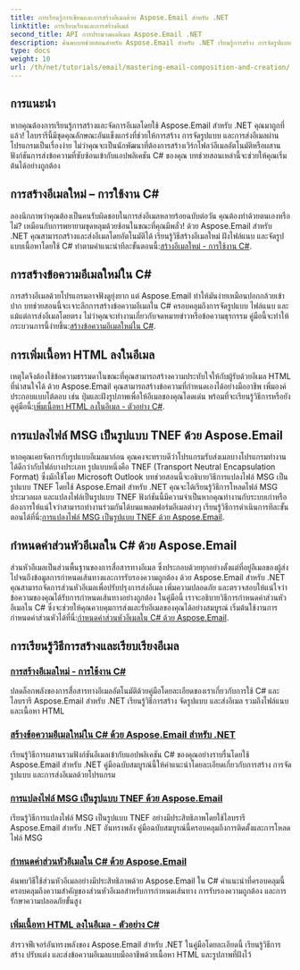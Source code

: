 ```yaml
---
title: การเรียนรู้การเขียนและการสร้างอีเมลด้วย Aspose.Email สำหรับ .NET
linktitle: การเรียบเรียงและการสร้างอีเมล์
second_title: API การประมวลผลอีเมล Aspose.Email .NET
description: ค้นพบบทช่วยสอนสำหรับ Aspose.Email สำหรับ .NET เรียนรู้การสร้าง การจัดรูปแบบ และส่งอีเมลด้วยโปรแกรม รวมถึงฟีเจอร์ขั้นสูง เช่น ไฟล์แนบและเนื้อหา HTML
type: docs
weight: 10
url: /th/net/tutorials/email/mastering-email-composition-and-creation/
---
```

## การแนะนำ

หากคุณต้องการเรียนรู้การสร้างและจัดการอีเมลโดยใช้ Aspose.Email สำหรับ .NET คุณมาถูกที่แล้ว! ไลบรารีนี้มีชุดคุณลักษณะอันแข็งแกร่งที่ช่วยให้การสร้าง การจัดรูปแบบ และการส่งอีเมลผ่านโปรแกรมเป็นเรื่องง่าย ไม่ว่าคุณจะเป็นนักพัฒนาที่ต้องการสร้างเวิร์กโฟลว์อีเมลอัตโนมัติหรือผสานฟังก์ชันการส่งข้อความที่ซับซ้อนเข้ากับแอปพลิเคชัน C# ของคุณ บทช่วยสอนเหล่านี้จะช่วยให้คุณเริ่มต้นได้อย่างถูกต้อง

## การสร้างอีเมลใหม่ – การใช้งาน C#  

ลองนึกภาพว่าคุณต้องเป็นคนรับผิดชอบในการส่งอีเมลหลายร้อยฉบับต่อวัน คุณต้องทำด้วยตนเองหรือไม่? เหมือนกับการพยายามขุดหลุมด้วยช้อนในขณะที่คุณมีพลั่ว! ด้วย Aspose.Email สำหรับ .NET คุณสามารถสร้างและส่งอีเมลโดยอัตโนมัติได้ เรียนรู้วิธีสร้างอีเมลใหม่ ฝังไฟล์แนบ และจัดรูปแบบเนื้อหาโดยใช้ C# ทำตามคำแนะนำทีละขั้นตอนนี้:[สร้างอีเมลใหม่ - การใช้งาน C#](./craft-a-fresh-email-csharp-implementation/).


## การสร้างข้อความอีเมลใหม่ใน C#  

 การสร้างอีเมลด้วยโปรแกรมอาจฟังดูยุ่งยาก แต่ Aspose.Email ทำให้มันง่ายเหมือนปอกกล้วยเข้าปาก บทช่วยสอนนี้จะเจาะลึกการสร้างข้อความอีเมลใน C# ครอบคลุมถึงการจัดรูปแบบ ไฟล์แนบ และแม้แต่การส่งอีเมลโดยตรง ไม่ว่าคุณจะทำงานเกี่ยวกับจดหมายข่าวหรือข้อความธุรกรรม คู่มือนี้จะทำให้กระบวนการนี้ง่ายขึ้น:[สร้างข้อความอีเมลใหม่ใน C#](./construct-a-new-mail-message-in-csharp/).

## การเพิ่มเนื้อหา HTML ลงในอีเมล  

เหตุใดจึงต้องใช้ข้อความธรรมดาในขณะที่คุณสามารถสร้างความประทับใจให้กับผู้รับด้วยอีเมล HTML ที่น่าสนใจได้ ด้วย Aspose.Email คุณสามารถสร้างข้อความที่กำหนดเองได้อย่างมืออาชีพ เพิ่มองค์ประกอบแบบโต้ตอบ เช่น ปุ่มและฝังรูปภาพเพื่อให้อีเมลของคุณโดดเด่น พร้อมที่จะเรียนรู้วิธีการหรือยัง ดูคู่มือนี้:[เพิ่มเนื้อหา HTML ลงในอีเมล - ตัวอย่าง C#](./add-html-body-to-emails-csharp-example/).

## การแปลงไฟล์ MSG เป็นรูปแบบ TNEF ด้วย Aspose.Email  

 หากคุณเคยจัดการกับรูปแบบอีเมลมาก่อน คุณคงจะทราบดีว่าโปรแกรมรับส่งเมลบางโปรแกรมทำงานได้ดีกว่ากับไฟล์บางประเภท รูปแบบหนึ่งคือ TNEF (Transport Neutral Encapsulation Format) ซึ่งมักใช้โดย Microsoft Outlook บทช่วยสอนนี้จะอธิบายวิธีการแปลงไฟล์ MSG เป็นรูปแบบ TNEF โดยใช้ Aspose.Email สำหรับ .NET คุณจะได้เรียนรู้วิธีการโหลดไฟล์ MSG ประมวลผล และแปลงไฟล์เป็นรูปแบบ TNEF ฟังก์ชันนี้มีความจำเป็นหากคุณทำงานกับระบบเก่าหรือต้องการให้แน่ใจว่าสามารถทำงานร่วมกันได้บนแพลตฟอร์มอีเมลต่างๆ เรียนรู้วิธีการดำเนินการทีละขั้นตอนได้ที่นี่:[การแปลงไฟล์ MSG เป็นรูปแบบ TNEF ด้วย Aspose.Email](./converting-msg-files-to-tnef-format/).

## กำหนดค่าส่วนหัวอีเมลใน C# ด้วย Aspose.Email  

 ส่วนหัวอีเมลเป็นส่วนพื้นฐานของการสื่อสารทางอีเมล ซึ่งประกอบด้วยทุกอย่างตั้งแต่ที่อยู่อีเมลของผู้ส่งไปจนถึงข้อมูลการกำหนดเส้นทางและการรับรองความถูกต้อง ด้วย Aspose.Email สำหรับ .NET คุณสามารถจัดการส่วนหัวอีเมลเพื่อปรับปรุงการส่งอีเมล เพิ่มความปลอดภัย และตรวจสอบให้แน่ใจว่าข้อความของคุณได้รับการกำหนดเส้นทางอย่างถูกต้อง ในคู่มือนี้ เราจะอธิบายวิธีการกำหนดค่าส่วนหัวอีเมลใน C# ซึ่งจะช่วยให้คุณควบคุมการส่งและรับอีเมลของคุณได้อย่างสมบูรณ์ เริ่มต้นใช้งานการกำหนดค่าส่วนหัวได้ที่นี่:[กำหนดค่าส่วนหัวอีเมลใน C# ด้วย Aspose.Email](./configure-email-headers-in-csharp/).

## การเรียนรู้วิธีการสร้างและเรียบเรียงอีเมล
### [การสร้างอีเมลใหม่ - การใช้งาน C#](./craft-a-fresh-email-csharp-implementation/)
ปลดล็อกพลังของการสื่อสารทางอีเมลอัตโนมัติด้วยคู่มือโดยละเอียดของเราเกี่ยวกับการใช้ C# และไลบรารี Aspose.Email สำหรับ .NET เรียนรู้วิธีการสร้าง จัดรูปแบบ และส่งอีเมล รวมถึงไฟล์แนบและเนื้อหา HTML
### [สร้างข้อความอีเมลใหม่ใน C# ด้วย Aspose.Email สำหรับ .NET](./construct-a-new-mail-message-in-csharp/)
เรียนรู้วิธีการผสานรวมฟังก์ชันอีเมลเข้ากับแอปพลิเคชัน C# ของคุณอย่างราบรื่นโดยใช้ Aspose.Email สำหรับ .NET คู่มือฉบับสมบูรณ์นี้ให้คำแนะนำโดยละเอียดเกี่ยวกับการสร้าง การจัดรูปแบบ และการส่งอีเมลด้วยโปรแกรม
### [การแปลงไฟล์ MSG เป็นรูปแบบ TNEF ด้วย Aspose.Email](./converting-msg-files-to-tnef-format/)
เรียนรู้วิธีการแปลงไฟล์ MSG เป็นรูปแบบ TNEF อย่างมีประสิทธิภาพโดยใช้ไลบรารี Aspose.Email สำหรับ .NET อันทรงพลัง คู่มือฉบับสมบูรณ์นี้ครอบคลุมถึงการติดตั้งและการโหลดไฟล์ MSG 
### [กำหนดค่าส่วนหัวอีเมลใน C# ด้วย Aspose.Email](./configure-email-headers-in-csharp/)
ค้นพบวิธีใช้ส่วนหัวอีเมลอย่างมีประสิทธิภาพด้วย Aspose.Email ใน C# คำแนะนำที่ครอบคลุมนี้ครอบคลุมถึงความสำคัญของส่วนหัวอีเมลสำหรับการกำหนดเส้นทาง การรับรองความถูกต้อง และการรักษาความปลอดภัยขั้นสูง
### [เพิ่มเนื้อหา HTML ลงในอีเมล - ตัวอย่าง C#](./add-html-body-to-emails-csharp-example/)
สำรวจฟีเจอร์อันทรงพลังของ Aspose.Email สำหรับ .NET ในคู่มือโดยละเอียดนี้ เรียนรู้วิธีการสร้าง ปรับแต่ง และส่งข้อความอีเมลแบบมืออาชีพด้วยเนื้อหา HTML และรูปภาพที่ฝังไว้